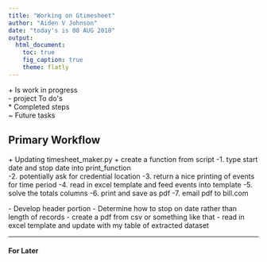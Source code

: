 ```yaml
---
title: "Working on Gtimesheet"
author: "Aiden V Johnson"
date: "today's is 08 AUG 2018"
output:
  html_document:
    toc: true
    fig_caption: true
    theme: flatly
---
```


 \+ Is work in progress  
 \- project To do's  
 \* Completed steps  
 \~ Future tasks  

## Primary Workflow    
 \+ Updating timesheet_maker.py
 \+ create a function from script
    \-1. type start date and stop date into print_function  
    \-2. potentially ask for credential location
    \-3. return a nice printing of events for time period
    \-4. read in excel template and feed events into template
    \-5. solve the totals columns
    \-6. print and save as pdf
    \-7. email pdf to bill.com


 \- Develop header portion
 \- Determine how to stop on date rather than length of records
 \- create a pdf from csv or something like that
 \- read in excel template and update with my table of extracted dataset


---

#### For Later
